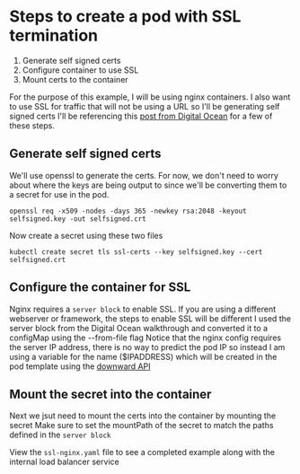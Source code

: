 # Steps to create a pod with SSL termination

1. Generate self signed certs
2. Configure container to use SSL
3. Mount certs to the container

For the purpose of this example, I will be using nginx containers.
I also want to use SSL for traffic that will not be using a URL so I'll be generating self signed certs
I'll be referencing this [post from Digital Ocean](https://www.digitalocean.com/community/tutorials/how-to-create-a-self-signed-ssl-certificate-for-nginx-on-centos-7) for a few of these steps.

## Generate self signed certs

We'll use openssl to generate the certs. For now, we don't need to worry about where the keys are being output to since we'll be converting them to a secret for use in the pod.

`openssl req -x509 -nodes -days 365 -newkey rsa:2048 -keyout selfsigned.key -out selfsigned.crt`

Now create a secret using these two files

`kubectl create secret tls ssl-certs --key selfsigned.key --cert selfsigned.crt`

## Configure the container for SSL

Nginx requires a `server block` to enable SSL. If you are using a different webserver or framework, the steps to enable SSL will be different
I used the server block from the Digital Ocean walkthrough and converted it to a configMap using the --from-file flag
Notice that the nginx config requires the server IP address, there is no way to predict the pod IP so instead I am using a variable for the name ($IPADDRESS) which will be created in the pod template using the [downward API](https://kubernetes.io/docs/tasks/inject-data-application/environment-variable-expose-pod-information/)

## Mount the secret into the container

Next we jsut need to mount the certs into the container by mounting the secret
Make sure to set the mountPath of the secret to match the paths defined in the `server block`

View the `ssl-nginx.yaml` file to see a completed example along with the internal load balancer service
